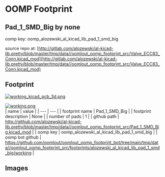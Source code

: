 # OOMP Footprint  
## Pad_1_SMD_Big  by none  
  
oomp key: oomp_alozewski_al_kicad_lib_pad_1_smd_big  
  
source repo at: [http://gitlab.com/alozewski/al-kicad-lib.pretty/blob/master/tmp/data//oomlout_oomp_footprint_src/Valve_ECC83_Conn.kicad_mod](http://gitlab.com/alozewski/al-kicad-lib.pretty/blob/master/tmp/data//oomlout_oomp_footprint_src/Valve_ECC83_Conn.kicad_mod)  
## Footprint  
  
[![working_kicad_pcb_3d.png](working_kicad_pcb_3d_600.png)](working_kicad_pcb_3d.png)  
  
[![working.png](working_600.png)](working.png)  
| name | value | 
| --- | --- | 
| footprint name | Pad_1_SMD_Big | 
| footprint description | None | 
| number of pads | 1 | 
| github path | http://github.com/alozewski/al-kicad-lib.pretty/blob/master/tmp/data//oomlout_oomp_footprint_src/Pad_1_SMD_Big.kicad_mod | 
| oomp key | oomp_alozewski_al_kicad_lib_pad_1_smd_big | 
| oomp bot github | https://github.com/oomlout/oomlout_oomp_footprint_bot/tree/main/tmp/data//oomlout_oomp_footprint_src/footprints/alozewski_al_kicad_lib_pad_1_smd_big/working | 
## Images  
